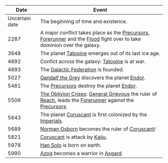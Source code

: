 |Date|Event|
|---|---|
Uncertain date | The beginning of time and existence.
2287 | A major conflict takes place as the [Precursors](https://), [Forerunner](https://) and the [Flood](https://) fight over to take dominion over the galaxy. 
3648 | The planet [Tatooine](https://) emerges out of its last ice age. 
4892 | Confict across the galaxy: [Tatooine](https://) is at war.
4893 | The [Galactic Federation](https://) is founded. 
5027 | [Gandalf the Grey](https://) discovers the planet [Endor](https://). 
5481| The [Precursors](https://) destroy the planet [Endor](https://).
5506 | [The Oblivion Crises](https://): [General Grievous](https://) the ruler of [Reach](https://), leads the [Forerunner](https://) against the [Precursors](https://).
5643 | The planet [Coruscant](https://) is first colonized by the [Imperials](https://).
5689 | [Norman Osborn](https://) becomes the ruler of [Coruscant](https://)/
5821 | [Coruscant](https://) is attack by [Kaiju](https://).
5978 | [Han Solo](https://) is born on earth.
5990 | [Azog](https://) becomes a warrior in [Asgard](https://).



